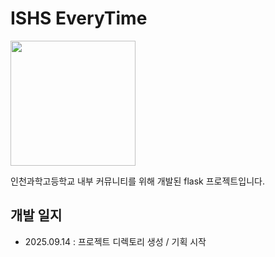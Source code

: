 # ISHS EveryTime

<img src="Frontend/Images/ISHS-Logo.png" width="200px" height="200px"/>

인천과학고등학교 내부 커뮤니티를 위해 개발된 flask 프로젝트입니다.

## 개발 일지
* 2025.09.14 : 프로젝트 디렉토리 생성 / 기획 시작